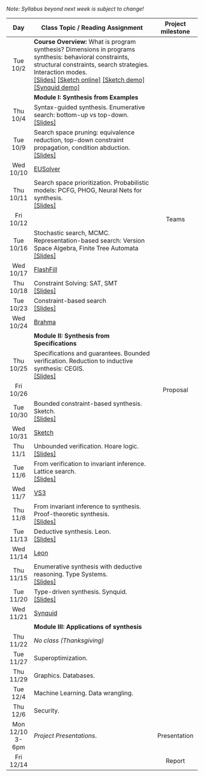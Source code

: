 *Note: Syllabus beyond next week is subject to change!*

| Day           | Class Topic / Reading Assignment | Project milestone |
|:-------------:| ----- | :-------:|
|Tue<br/> 10/2 |**Course Overview:** What is program synthesis? Dimensions in programs synthesis: behavioral constraints, structural constraints, search strategies. Interaction modes.<br/>[\[Slides\]](../blob/master/lectures/Lecture01.pdf) [\[Sketch online\]](http://sketch1.csail.mit.edu/demo/pages/sketchexp) [\[Sketch demo\]](http://people.csail.mit.edu/asolar/gal/isolateRightmost.sk.html) [\[Synquid demo\]](http://comcom.csail.mit.edu/demos/#intersection)| |
| |**Module I: Synthesis from Examples** | |
|Thu<br/> 10/4  |Syntax-guided synthesis. Enumerative search: bottom-up vs top-down.<br/>[\[Slides\]](../blob/master/lectures/Lecture02.pdf) | | 
|Tue<br/> 10/9 |Search space pruning: equivalence reduction, top-down constraint propagation, condition abduction.<br/>[\[Slides\]](../blob/master/lectures/Lecture03.pdf)| |
|Wed<br/> 10/10  | [EUSolver](Reading-List#week-1-eusolver) | | 
|Thu<br/> 10/11 |Search space prioritization. Probabilistic models: PCFG, PHOG, Neural Nets for synthesis. <br/>[\[Slides\]](../blob/master/lectures/Lecture04.pdf)| |
|Fri<br/> 10/12  | | Teams |
|Tue<br/> 10/16 |Stochastic search, MCMC. Representation-based search: Version Space Algebra, Finite Tree Automata<br/>[\[Slides\]](../blob/master/lectures/Lecture05.pdf)| |
|Wed<br/> 10/17 | [FlashFill](Reading-List#week-2-flashfill) | | 
|Thu<br/> 10/18 |Constraint Solving: SAT, SMT<br/>[\[Slides\]](../blob/master/lectures/Lecture06.pdf)| |
|Tue<br/> 10/23 |Constraint-based search<br/>[\[Slides\]](../blob/master/lectures/Lecture07.pdf)| |
|Wed<br/> 10/24 |[Brahma](Reading-List#week-3-brahma) | | 
||**Module II: Synthesis from Specifications**| |
|Thu<br/> 10/25 |Specifications and guarantees. Bounded verification. Reduction to inductive synthesis: CEGIS.<br/>[\[Slides\]](../blob/master/lectures/Lecture08.pdf)| |
|Fri<br/> 10/26  | | Proposal |
|Tue<br/> 10/30 |Bounded constraint-based synthesis. Sketch.<br/>[\[Slides\]](../blob/master/lectures/Lecture09.pdf)| |
|Wed<br/> 10/31 |[Sketch](Reading-List#week-4-sketch) | | 
|Thu<br/> 11/1 |Unbounded verification. Hoare logic.<br/>[\[Slides\]](../blob/master/lectures/Lecture10.pdf)| |
|Tue<br/> 11/6  |From verification to invariant inference. Lattice search.<br/>[\[Slides\]](../blob/master/lectures/Lecture11.pdf)| |
|Wed<br/> 11/7  |[VS3](Reading-List#week-5-vs3) | | 
|Thu<br/> 11/8  |From invariant inference to synthesis. Proof-theoretic synthesis.<br/>[\[Slides\]](../blob/master/lectures/Lecture12.pdf)| |
|Tue<br/> 11/13  |Deductive synthesis. Leon. <br/>[\[Slides\]](../blob/master/lectures/Lecture13.pdf)| | |
|Wed<br/> 11/14  |[Leon](Reading-List#week-6-leon) | | 
|Thu<br/> 11/15 |Enumerative synthesis with deductive reasoning. Type Systems.<br/>[\[Slides\]](../blob/master/lectures/Lecture14.pdf)| |
|Tue<br/> 11/20 |Type-driven synthesis. Synquid.<br/>[\[Slides\]](../blob/master/lectures/Lecture15.pdf)| |
|Wed<br/> 11/21 |[Synquid](Reading-List#week-7-synquid) | | 
||**Module III: Applications of synthesis**| | |
|Thu<br/> 11/22 |*No class (Thanksgiving)*| |
|Tue<br/> 11/27 |Superoptimization. | |
|Thu<br/> 11/29 |Graphics. Databases.<!--<br/>[\[Slides\]](../blob/master/lectures/Lecture16.pdf)-->| |
|Tue<br/> 12/4  |Machine Learning. Data wrangling. <!--<br/>[\[Slides\]](../blob/master/lectures/Lecture17.pdf)-->| |
|Thu<br/> 12/6  |Security. |  |
|Mon<br/> 12/10<br/> 3-6pm |*Project Presentations*.| Presentation |
|Fri<br/> 12/14 | | Report |




